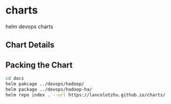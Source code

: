 # charts

helm devops charts

## Chart Details

## Packing the Chart

```bash
cd docs
helm pakcage ../devops/hadoop/
helm package ../devops/hadoop-ha/
helm repo index . --url https://lancelotzhu.github.io/charts/
```

